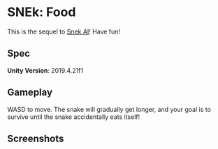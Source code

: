 # SNEk: Food
This is the sequel to [Snek AI](https://github.com/CursorwebGames/3DFinderAi)! Have fun!

## Spec
**Unity Version**: 2019.4.21f1

## Gameplay
WASD to move. The snake will gradually get longer, and your goal is to survive until the snake accidentally eats itself!

## Screenshots